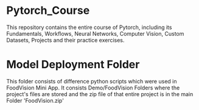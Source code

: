 # Pytorch_Course
This repository contains the entire course of Pytorch, including its Fundamentals, Workflows, Neural Networks, Computer Vision, Custom Datasets, Projects and their practice exercises. 

# Model Deployment Folder
This folder consists of difference python scripts which were used in FoodVision Mini App. It consists Demo/FoodVision Folders where the project's files are stored and the zip file of that entire project is in the main Folder 'FoodVision.zip'

